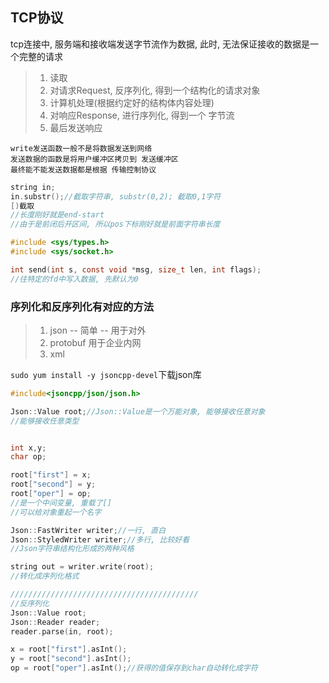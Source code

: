 
## TCP协议
tcp连接中, 服务端和接收端发送字节流作为数据, 此时, 无法保证接收的数据是一个完整的请求
>1. 读取
>2. 对请求Request, 反序列化, 得到一个结构化的请求对象
>3. 计算机处理(根据约定好的结构体内容处理)
>4. 对响应Response, 进行序列化, 得到一个 字节流
>5. 最后发送响应

    write发送函数一般不是将数据发送到网络
    发送数据的函数是将用户缓冲区拷贝到 发送缓冲区
    最终能不能发送数据都是根据 传输控制协议

```c++
string in;
in.substr();//截取字符串, substr(0,2); 截取0,1字符
[)截取
//长度刚好就是end-start
//由于是前闭后开区间, 所以pos下标刚好就是前面字符串长度
```
```c
#include <sys/types.h>
#include <sys/socket.h>

int send(int s, const void *msg, size_t len, int flags);
//往特定的fd中写入数据, 先默认为0
```
### 序列化和反序列化有对应的方法
>1. json -- 简单 -- 用于对外
>2. protobuf 用于企业内网
>3. xml

`sudo yum install -y jsoncpp-devel`下载json库

```c++
#include<jsoncpp/json/json.h>

Json::Value root;//Json::Value是一个万能对象, 能够接收任意对象
//能够接收任意类型


int x,y;
char op;

root["first"] = x;
root["second"] = y;
root["oper"] = op;
//是一个中间变量, 重载了[]
//可以给对象重起一个名字

Json::FastWriter writer;//一行, 直白
Json::StyledWriter writer;//多行, 比较好看
//Json字符串结构化形成的两种风格

string out = writer.write(root);
//转化成序列化格式

//////////////////////////////////////////
//反序列化
Json::Value root;
Json::Reader reader;
reader.parse(in, root);

x = root["first"].asInt();
y = root["second"].asInt();
op = root["oper"].asInt();//获得的值保存到char自动转化成字符
```